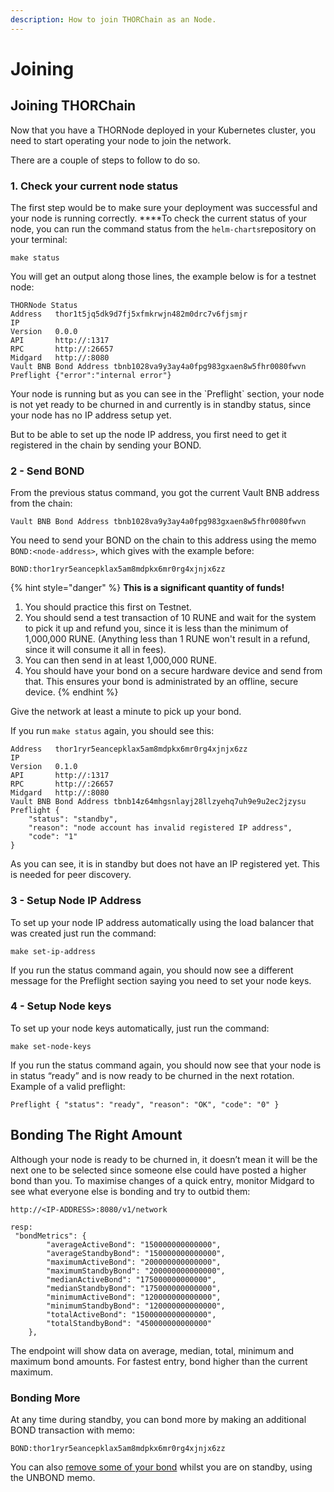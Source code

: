 ```yaml
---
description: How to join THORChain as an Node.
---
```


# Joining

## **Joining THORChain** 

Now that you have a THORNode deployed in your Kubernetes cluster, you need to start operating your node to join the network.

There are a couple of steps to follow to do so.

### 1. Check your current node status

The first step would be to make sure your deployment was successful and your node is running correctly. ****To check the current status of your node, you can run the command status from the `helm-charts`repository on your terminal:

```text
make status
```

  
You will get an output along those lines, the example below is for a testnet node:

```text
THORNode Status
Address   thor1t5jq5dk9d7fj5xfmkrwjn482m0drc7v6fjsmjr
IP
Version   0.0.0
API       http://:1317
RPC       http://:26657
Midgard   http://:8080
Vault BNB Bond Address tbnb1028va9y3ay4a0fpg983gxaen8w5fhr0080fwvn
Preflight {"error":"internal error"}
```

Your node is running but as you can see in the \`Preflight\` section, your node is not yet ready to be churned in and currently is in standby status, since your node has no IP address setup yet.

But to be able to set up the node IP address, you first need to get it registered in the chain by sending your BOND.

### 2 - Send BOND

From the previous status command, you got the current Vault BNB address from the chain:

```text
Vault BNB Bond Address tbnb1028va9y3ay4a0fpg983gxaen8w5fhr0080fwvn
```

You need to send your BOND on the chain to this address using the memo `BOND:<node-address>`, which gives with the example before: 

`BOND:thor1ryr5eancepklax5am8mdpkx6mr0rg4xjnjx6zz`

{% hint style="danger" %}
**This is a significant quantity of funds!**

1. You should practice this first on Testnet.
2. You should send a test transaction of 10 RUNE and wait for the system to pick it up and refund you, since it is less than the minimum of 1,000,000 RUNE. \(Anything less than 1 RUNE won't result in a refund, since it will consume it all in fees\). 
3. You can then send in at least 1,000,000 RUNE.
4. You should have your bond on a secure hardware device and send from that. This ensures your bond is administrated by an offline, secure device. 
{% endhint %}

Give the network at least a minute to pick up your bond.

If you run `make status` again, you should see this:

```text
Address   thor1ryr5eancepklax5am8mdpkx6mr0rg4xjnjx6zz
IP
Version   0.1.0
API       http://:1317
RPC       http://:26657
Midgard   http://:8080
Vault BNB Bond Address tbnb14z64mhgsnlayj28llzyehq7uh9e9u2ec2jzysu
Preflight { 
    "status": "standby", 
    "reason": "node account has invalid registered IP address", 
    "code": "1" 
}
```

As you can see, it is in standby but does not have an IP registered yet. This is needed for peer discovery. 

### 3 - Setup Node IP Address

To set up your node IP address automatically using the load balancer that was created just run the command:

```text
make set-ip-address
```

If you run the status command again, you should now see a different message for the Preflight section saying you need to set your node keys.

### 4 - Setup Node keys

To set up your node keys automatically, just run the command:

```text
make set-node-keys
```

If you run the status command again, you should now see that your node is in status “ready” and is now ready to be churned in the next rotation. Example of a valid preflight:

```text
Preflight { "status": "ready", "reason": "OK", "code": "0" }
```

## Bonding The Right Amount

Although your node is ready to be churned in, it doesn’t mean it will be the next one to be selected since someone else could have posted a higher bond than you. To maximise changes of a quick entry, monitor Midgard to see what everyone else is bonding and try to outbid them:

```text
http://<IP-ADDRESS>:8080/v1/network

resp:
 "bondMetrics": {
        "averageActiveBond": "150000000000000",
        "averageStandbyBond": "150000000000000",
        "maximumActiveBond": "200000000000000",
        "maximumStandbyBond": "200000000000000",
        "medianActiveBond": "175000000000000",
        "medianStandbyBond": "175000000000000",
        "minimumActiveBond": "120000000000000",
        "minimumStandbyBond": "120000000000000",
        "totalActiveBond": "1500000000000000",
        "totalStandbyBond": "450000000000000"
    },
```

The endpoint will show data on average, median, total, minimum and maximum bond amounts. For fastest entry, bond higher than the current maximum. 

### Bonding More

At any time during standby, you can bond more by making an additional BOND transaction with memo:

`BOND:thor1ryr5eancepklax5am8mdpkx6mr0rg4xjnjx6zz`

You can also [remove some of your bond](https://docs.thorchain.org/thornodes/leaving) whilst you are on standby, using the UNBOND memo. 

